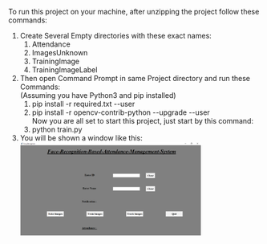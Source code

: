 To run this project on your machine, after unzipping the project follow these commands:
<ol>
  <li>
    Create Several Empty directories with these exact names:
    <ol>
      <li>Attendance</li>
      <li>ImagesUnknown</li>
      <li>TrainingImage</li>
      <li>TrainingImageLabel</li>
    </ol>
  </li>
  <li>Then open Command Prompt in same Project directory and run these Commands:
    <br>
    (Assuming you have Python3 and pip installed)
    <ol>
      <li>pip install -r required.txt --user</li>
      <li>pip install -r opencv-contrib-python --upgrade --user</li>
      Now you are all set to start this project, just start by this command:
      <li>python train.py</li>
    </ol>
  </li>
  <li>You will be shown a window like this:<br>
    <img src="Face_Recogniser 13-06-2020 9.14.42 PM.png" width=75%>
  
  
      
      
    
    
  </ol>
